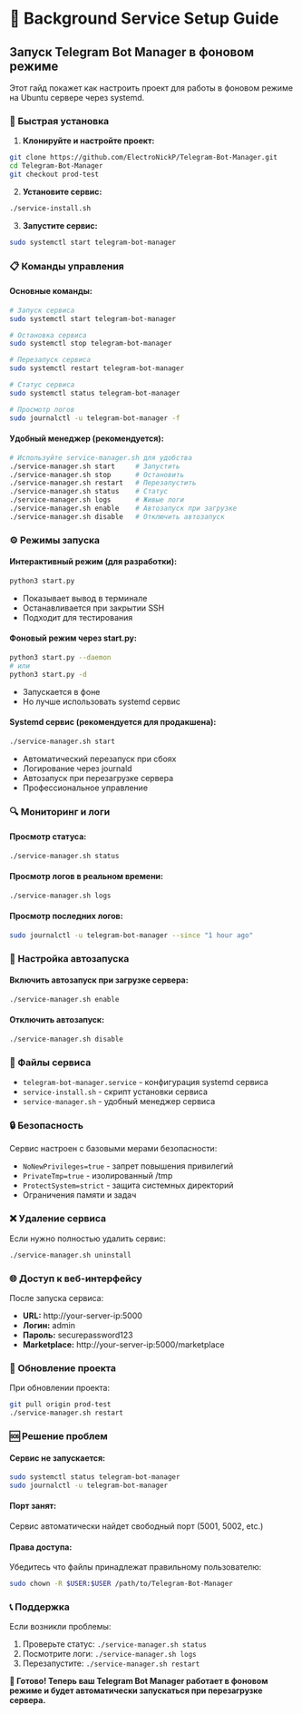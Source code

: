 # 🔧 Background Service Setup Guide

## Запуск Telegram Bot Manager в фоновом режиме

Этот гайд покажет как настроить проект для работы в фоновом режиме на Ubuntu сервере через systemd.

### 🚀 Быстрая установка

1. **Клонируйте и настройте проект:**
```bash
git clone https://github.com/ElectroNickP/Telegram-Bot-Manager.git
cd Telegram-Bot-Manager
git checkout prod-test
```

2. **Установите сервис:**
```bash
./service-install.sh
```

3. **Запустите сервис:**
```bash
sudo systemctl start telegram-bot-manager
```

### 📋 Команды управления

#### Основные команды:
```bash
# Запуск сервиса
sudo systemctl start telegram-bot-manager

# Остановка сервиса  
sudo systemctl stop telegram-bot-manager

# Перезапуск сервиса
sudo systemctl restart telegram-bot-manager

# Статус сервиса
sudo systemctl status telegram-bot-manager

# Просмотр логов
sudo journalctl -u telegram-bot-manager -f
```

#### Удобный менеджер (рекомендуется):
```bash
# Используйте service-manager.sh для удобства
./service-manager.sh start     # Запустить
./service-manager.sh stop      # Остановить  
./service-manager.sh restart   # Перезапустить
./service-manager.sh status    # Статус
./service-manager.sh logs      # Живые логи
./service-manager.sh enable    # Автозапуск при загрузке
./service-manager.sh disable   # Отключить автозапуск
```

### ⚙️ Режимы запуска

#### Интерактивный режим (для разработки):
```bash
python3 start.py
```
- Показывает вывод в терминале
- Останавливается при закрытии SSH
- Подходит для тестирования

#### Фоновый режим через start.py:
```bash  
python3 start.py --daemon
# или
python3 start.py -d
```
- Запускается в фоне
- Но лучше использовать systemd сервис

#### Systemd сервис (рекомендуется для продакшена):
```bash
./service-manager.sh start
```
- Автоматический перезапуск при сбоях
- Логирование через journald
- Автозапуск при перезагрузке сервера
- Профессиональное управление

### 🔍 Мониторинг и логи

#### Просмотр статуса:
```bash
./service-manager.sh status
```

#### Просмотр логов в реальном времени:
```bash  
./service-manager.sh logs
```

#### Просмотр последних логов:
```bash
sudo journalctl -u telegram-bot-manager --since "1 hour ago"
```

### 🔧 Настройка автозапуска

#### Включить автозапуск при загрузке сервера:
```bash
./service-manager.sh enable
```

#### Отключить автозапуск:
```bash
./service-manager.sh disable
```

### 📁 Файлы сервиса

- `telegram-bot-manager.service` - конфигурация systemd сервиса
- `service-install.sh` - скрипт установки сервиса
- `service-manager.sh` - удобный менеджер сервиса

### 🔒 Безопасность

Сервис настроен с базовыми мерами безопасности:
- `NoNewPrivileges=true` - запрет повышения привилегий
- `PrivateTmp=true` - изолированный /tmp
- `ProtectSystem=strict` - защита системных директорий
- Ограничения памяти и задач

### ❌ Удаление сервиса

Если нужно полностью удалить сервис:
```bash
./service-manager.sh uninstall
```

### 🌐 Доступ к веб-интерфейсу

После запуска сервиса:
- **URL:** http://your-server-ip:5000
- **Логин:** admin  
- **Пароль:** securepassword123
- **Marketplace:** http://your-server-ip:5000/marketplace

### 🔄 Обновление проекта

При обновлении проекта:
```bash
git pull origin prod-test
./service-manager.sh restart
```

### 🆘 Решение проблем

#### Сервис не запускается:
```bash
sudo systemctl status telegram-bot-manager
sudo journalctl -u telegram-bot-manager
```

#### Порт занят:
Сервис автоматически найдет свободный порт (5001, 5002, etc.)

#### Права доступа:
Убедитесь что файлы принадлежат правильному пользователю:
```bash
sudo chown -R $USER:$USER /path/to/Telegram-Bot-Manager
```

### 📞 Поддержка

Если возникли проблемы:
1. Проверьте статус: `./service-manager.sh status`
2. Посмотрите логи: `./service-manager.sh logs`  
3. Перезапустите: `./service-manager.sh restart`

**🚀 Готово! Теперь ваш Telegram Bot Manager работает в фоновом режиме и будет автоматически запускаться при перезагрузке сервера.**
